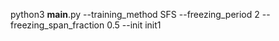 python3 __main__.py --training_method SFS --freezing_period 2 --freezing_span_fraction 0.5 --init init1